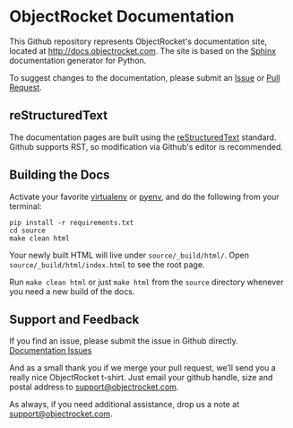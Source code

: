 ObjectRocket Documentation
=====================
This Github repository represents ObjectRocket's documentation site, located at http://docs.objectrocket.com. The site is based on the [Sphinx](http://sphinx-doc.org/) documentation generator for Python.


To suggest changes to the documentation, please submit an [Issue](https://github.com/objectrocket/documentation/issues/new) or [Pull Request](https://github.com/objectrocket/documentation/compare/).

reStructuredText
----------------
The documentation pages are built using the [reStructuredText](http://docutils.sourceforge.net/rst.html) standard.
Github supports RST, so modification via Github's editor is recommended.

Building the Docs
-----------------
Activate your favorite [virtualenv](http://virtualenv.readthedocs.org/en/latest/) or [pyenv](https://github.com/yyuu/pyenv), and do the following from your terminal:

    pip install -r requirements.txt
    cd source
    make clean html

Your newly built HTML will live under ``source/_build/html/``. Open ``source/_build/html/index.html`` to see the root page.

Run ``make clean html`` or just ``make html`` from the ``source`` directory whenever you need a new build of the docs.

Support and Feedback
--------------------
If you find an issue, please submit the issue in Github directly.
[Documentation Issues](https://github.com/objectrocket/documentation/issues)

And as a small thank you if we merge your pull request, we’ll send you a really nice ObjectRocket t-shirt.  Just email your github handle, size and postal address to [support@objectrocket.com](mailto:support@objectrocket.com).

As always, if you need additional assistance, drop us a note at
[support@objectrocket.com](mailto:support@objectrocket.com).
